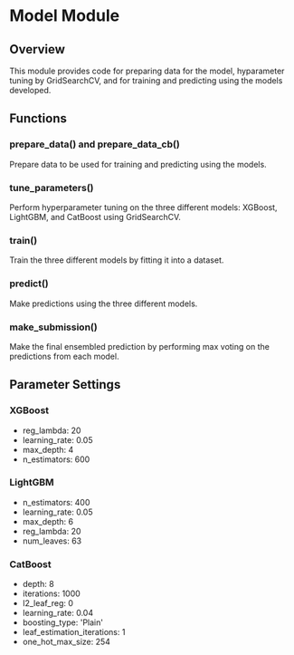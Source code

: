 # Model Module

## Overview
This module provides code for preparing data for the model, hyparameter tuning by GridSearchCV, and for training and predicting using the models developed.

## Functions

### prepare_data() and prepare_data_cb()
Prepare data to be used for training and predicting using the models.

### tune_parameters()
Perform hyperparameter tuning on the three different models: XGBoost, LightGBM, and CatBoost using GridSearchCV.

### train()
Train the three different models by fitting it into a dataset.

### predict()
Make predictions using the three different models.

### make_submission()
Make the final ensembled prediction by performing max voting on the predictions from each model.

## Parameter Settings

### XGBoost
- reg_lambda: 20
- learning_rate: 0.05
- max_depth: 4
- n_estimators: 600

### LightGBM
- n_estimators: 400
- learning_rate: 0.05
- max_depth: 6
- reg_lambda: 20
- num_leaves: 63

### CatBoost
- depth: 8
- iterations: 1000
- l2_leaf_reg: 0
- learning_rate: 0.04
- boosting_type: 'Plain'
- leaf_estimation_iterations: 1
- one_hot_max_size: 254
